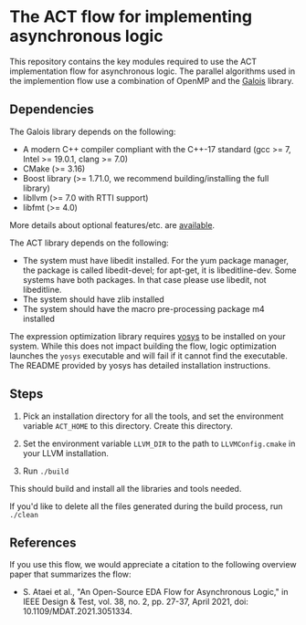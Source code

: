 # The ACT flow for implementing asynchronous logic

This repository contains the key modules required to use the ACT implementation flow for asynchronous logic.
The parallel algorithms used in the implemention flow use a combination of OpenMP and the [Galois](https://github.com/IntelligentSoftwareSystems/Galois)
library. 

## Dependencies

The Galois library depends on the following:

* A modern C++ compiler compliant with the C++-17 standard (gcc >= 7, Intel >= 19.0.1, clang >= 7.0)
* CMake (>= 3.16)
* Boost library (>= 1.71.0, we recommend building/installing the full library)
* libllvm (>= 7.0 with RTTI support)
* libfmt (>= 4.0)

More details about optional features/etc. are [available](https://github.com/IntelligentSoftwareSystems/Galois).

The ACT library depends on the following:

* The system must have libedit installed. For the yum package manager, the package is called libedit-devel; for apt-get, it is libeditline-dev. Some systems have both packages. In that case please use libedit, not libeditline.
* The system should have zlib installed
* The system should have the macro pre-processing package m4 installed

The expression optimization library requires [yosys](https://github.com/YosysHQ/yosys) to be installed on your system.
While this does not impact building the flow, logic optimization launches the `yosys` executable and will fail if it cannot find the executable. 
The README provided by yosys has detailed installation instructions.


## Steps

1. Pick an installation directory for all the tools, and set the environment variable `ACT_HOME` to this directory. Create this directory.

2. Set the environment variable `LLVM_DIR` to the path to `LLVMConfig.cmake` in your LLVM installation.

3. Run `./build`

This should build and install all the libraries and tools needed.

If you'd like to delete all the files generated during the build process, run `./clean`

## References

If you use this flow, we would appreciate a citation to the following overview paper that summarizes the flow:

   * S. Ataei et al., "An Open-Source EDA Flow for Asynchronous Logic," in IEEE Design & Test, vol. 38, no. 2, pp. 27-37, April 2021, doi: 10.1109/MDAT.2021.3051334.
